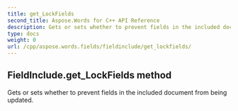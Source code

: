 ```yaml
---
title: get_LockFields
second_title: Aspose.Words for C++ API Reference
description: Gets or sets whether to prevent fields in the included document from being updated. 
type: docs
weight: 0
url: /cpp/aspose.words.fields/fieldinclude/get_lockfields/
---
```

## FieldInclude.get_LockFields method


Gets or sets whether to prevent fields in the included document from being updated.

